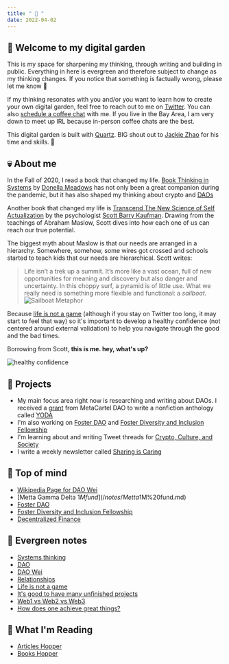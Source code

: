 ```yaml
---
title: " 🍊 "
date: 2022-04-02
---
```


## 🤖 Welcome to my digital garden
This is my space for sharpening my thinking, through writing and building in public. Everything in here is evergreen and therefore subject to change as my thinking changes. If you notice that something is factually wrong, please let me know 🙏

If my thinking resonates with you and/or you want to learn how to create your own digital garden, feel free to reach out to me on [Twitter](https://twitter.com/RikaGoldberg). You can also [schedule a coffee chat](https://calendly.com/rikagoldberg628/30min?back=1&month=2022-04) with me. If you live in the Bay Area, I am very down to meet up IRL because in-person coffee chats are the best. 

This digital garden is built with [Quartz](https://quartz.jzhao.xyz/). BIG shout out to [Jackie Zhao](https://jzhao.xyz/) for his time and skills. 🙏


## 💀 About me
In the Fall of 2020, I read a book that changed my life. [Book Thinking in Systems](quartz/content/notes/Book%20Thinking%20in%20Systems.md) by [Donella Meadows](/notes/Donella%20Meadows.md)
has not only been a great companion during the pandemic, but it has also shaped my thinking about crypto and [DAOs](/notes/DAO.md) 

Another book that changed my life is [Transcend The New Science of Self Actualization](/notes/Transcend%20The%20New%20Science%20of%20Self%20Actualization.md) by the psychologist [Scott Barry Kaufman](/notes/Scott%20Barry%20Kaufman.md). Drawing from the teachings of Abraham Maslow, Scott dives into how each one of us can reach our true potential. 

The biggest myth about Maslow is that our needs are arranged in a hierarchy. Somewhere, somehow, some wires got crossed and schools started to teach kids that our needs are hierarchical. Scott writes: 
> Life isn’t a trek up a summit. It’s more like a vast ocean, full of new opportunities for meaning and discovery but also danger and uncertainty. In this choppy surf, a pyramid is of little use. What we really need is something more flexible and functional: a _sailboat_. 
![Sailboat Metaphor](/images/Sailboat%20Metaphor.png) 

Because [life is not a game](/notes/life%20is%20not%20a%20game.md) (although if you stay on Twitter too long, it may start to feel that way) so it's important to develop a healthy confidence (not centered around external validation) to help you navigate through the good and the bad times. 

Borrowing from Scott, **this is me. hey, what's up?**

![healthy confidence](/images/healthy%20confidence.png)

## 📒 Projects
* My main focus area right now is researching and writing about DAOs. I received a [grant](https://forum.metacartel.org/t/proposal-an-open-source-anthology-of-stories-about-daos/1331) from MetaCartel DAO to write a nonfiction anthology called [YODA](/notes/YODA.md)
* I'm also working on [Foster DAO](/notes/Foster%20DAO.md) and [Foster Diversity and Inclusion Fellowship](/notes/Foster%20Diversity%20and%20Inclusion%20Fellowship.md)
* I'm learning about and writing Tweet threads for [Crypto, Culture, and Society](https://app.station.express/terminal/ccs/initiative-board)
* I write a weekly newsletter called [Sharing is Caring](/newsletter)

## 🧠 Top of mind
* [Wikipedia Page for DAO Wei](/notes/Wikipedia%20Page%20for%20DAO%20Wei.md)
* [Metta Gamma Delta $1M fund](/notes/Metta%20Gamma%20Delta%20$1M%20fund.md)
* [Foster DAO](/notes/Foster%20DAO.md)
* [Foster Diversity and Inclusion Fellowship](/notes/Foster%20Diversity%20and%20Inclusion%20Fellowship.md)
* [Decentralized Finance](/notes/Decentralized%20Finance.md)


## 🌲 Evergreen notes
* [Systems thinking](/notes/Systems%20thinking.md)
* [DAO](/notes/DAO.md)
* [DAO Wei](/notes/DAO%20Wei.md)
* [Relationships](/notes/Relationships.md)
* [Life is not a game](/notes/life%20is%20not%20a%20game.md)
* [It's good to have many unfinished projects](/notes/It's%20good%20to%20have%20many%20unfinished%20projects.md)
* [Web1 vs Web2 vs Web3](/notes/Web1%20vs%20Web2%20vs%20Web3.md)
* [How does one achieve great things?](/notes/How%20does%20one%20achieve%20great%20things?.md)


## 📗 What I'm Reading 
* [Articles Hopper](/notes/Articles%20Hopper.md)
* [Books Hopper](/notes/Books%20Hopper.md)




